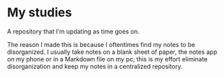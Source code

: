 # My studies
A repository that I'm updating as time goes on.

The reason I made this is because I oftentimes find my notes to be disorganized. I usually take notes on a blank sheet of paper, the notes app on my phone or in a Markdown file on my pc; this is my effort eliminate disorganization and keep my notes in a centralized repository.